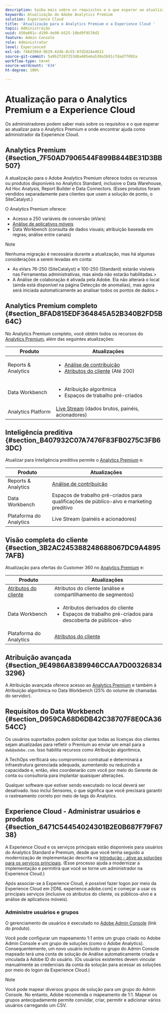 ```yaml
---
description: Saiba mais sobre os requisitos e o que esperar ao atualizar para o Analytics Premium.
keywords: Atualização do Adobe Analytics Premium
solution: Experience Cloud
title: 'Atualização para o Analytics Premium e a Experience Cloud '
topic: Administração
uuid: 450a601c-d199-4e90-b525-19bd9f9576d2
feature: Admin Console
role: Administrator
level: Experienced
exl-id: 746d396d-9629-42db-8c55-07d2d24e4611
source-git-commit: 5a9b2f287253d8a405e6a530a3b91cfdad7f092a
workflow-type: tm+mt
source-wordcount: '634'
ht-degree: 100%

---
```


# Atualização para o Analytics Premium e a Experience Cloud

Os administradores podem saber mais sobre os requisitos e o que esperar ao atualizar para o Analytics Premium e onde encontrar ajuda como administrador da Experience Cloud.

## Analytics Premium {#section_7F50AD7906544F899B844BE31D3BB507}

A atualização para o Adobe Analytics Premium oferece todos os recursos ou produtos disponíveis no Analytics Standard, inclusive o Data Warehouse, Ad Hoc Analysis, Report Builder e Data Connectors. (Esses produtos foram vendidos separadamente para clientes que usam a solução de ponto, o SiteCatalyst.)

O Analytics Premium oferece:

* Acesso a 250 variáveis de conversão (eVars)
* [Análise de aplicativos móveis](https://docs.adobe.com/content/help/pt-BR/mobile-services/using/home.html)
* Data Workbench (consulta de dados visuais; atribuição baseada em regras; análise entre canais)

>[!NOTE]
>
>Nenhuma migração é necessária durante a atualização, mas há algumas considerações a serem levadas em conta:
>
>* As eVars 76-250 (SiteCatalyst) e 100-250 (Standard) estarão visíveis nas Ferramentas administrativas, mas ainda não estarão habilitadas.>
>* A Análise de colaboração é ativada pela Adobe. Ela não alterará o local (ainda está disponível na página Detecção de anomalias), mas agora será iniciada automaticamente ao analisar todos os pontos de dados.>


## Analytics Premium completo {#section_BFAD815EDF364845A52B340B2FD5B64C}

No Analytics Premium completo, você obtém todos os recursos do [Analytics Premium](../admin-getting-started/upgrade-to-analytics-premium.md#section_7F50AD7906544F899B844BE31D3BB507), além das seguintes atualizações:

| Produto | Atualizações |
|--- |--- |
| Reports &amp; Analytics | <ul><li>[Análise de contribuição](https://docs.adobe.com/content/help/pt-BR/analytics/analyze/analysis-workspace/virtual-analyst/contribution-analysis/ca-tokens.html)</li><li>[Atributos do cliente](../attributes/attributes.md#concept_ACFEE7C8B8E94875BA0825CDF4913AF1) (Até 200)</li></ul> |
| Data Workbench | <ul><li>Atribuição algorítmica</li><li>Espaços de trabalho pré-criados</li></ul> |
| Analytics Platform | [Live Stream](https://helpx.adobe.com/br/analytics/kb/getting-started-with-livestream-api.html) (dados brutos, painéis, acionadores) |

## Inteligência preditiva {#section_B407932C07A7476F83FB0275C3FB63DC}

Atualizar para Inteligência preditiva permite o [Analytics Premium](../admin-getting-started/upgrade-to-analytics-premium.md#section_7F50AD7906544F899B844BE31D3BB507) e:

| Produto | Atualizações |
|---|---|
| Reports &amp; Analytics | [Análise de contribuição](https://docs.adobe.com/content/help/en/analytics/analyze/analysis-workspace/virtual-analyst/contribution-analysis/ca-tokens.html) |
| Data Workbench | Espaços de trabalho pré-criados para qualificações de público-alvo e marketing preditivo |
| Plataforma do Analytics | Live Stream (painéis e acionadores) |

## Visão completa do cliente {#section_3B2AC245388248688067DC9A48957AFB}

Atualização para ofertas do Customer 360 no [Analytics Premium](../admin-getting-started/upgrade-to-analytics-premium.md#section_7F50AD7906544F899B844BE31D3BB507) e:

| Produto | Atualizações |
|--- |--- |
| [Atributos do cliente](../attributes/attributes.md) | Atributos do cliente (análise e compartilhamento de segmentos) |
| Data Workbench | <ul><li>Atributos derivados do cliente</li><li>Espaços de trabalho pré-criados para descoberta de públicos-alvo</li></ul> |
| Plataforma do Analytics | [Atributos do cliente](../attributes/attributes.md) |

## Atribuição avançada {#section_9E4986A8389946CCAA7D003268343296}

A Atribuição avançada oferece acesso ao [Analytics Premium](../admin-getting-started/upgrade-to-analytics-premium.md#section_7F50AD7906544F899B844BE31D3BB507) e também à Atribuição algorítmica no Data Workbench (25% do volume de chamadas do servidor).

## Requisitos do Data Workbench {#section_D959CA68D6DB42C38707F8E0CA3654CC}

Os usuários suportados podem solicitar que todas as licenças dos clientes sejam atualizadas para refletir o Premium ao enviar um email para a `dwb@adobe.com`. Isso habilita recursos como Atribuição algorítmica.

A TechOps verificará seu compromisso contratual e determinará a infraestrutura gerenciada adequada, aumentando ou reduzindo a capacidade e, então, eles coordenarão com você por meio do Gerente de conta ou consultoria para implantar quaisquer alterações.

Qualquer software que estiver sendo executado no local deverá ser desativado. Isso inclui Sensores, o que significa que você precisará garantir o rastreamento correto por meio de tags do Analytics.

## Experience Cloud - Administrar usuários e produtos {#section_6471C54454024301B2E0B687F79F6738}

A Experience Cloud e os serviços principais estão disponíveis para usuários do Analytics Standard e Premium, desde que você tenha seguido a modernização de implementação descrita na [Introdução - ative as soluções para os serviços principais](../core-services/core-services.md#concept_07ED1D5C64234E77976E6D572E78FB9C). (Esse processo ajuda a modernizar a implementação e permitirá que você se torne um administrador na Experience Cloud.)

Após associar-se à Experience Cloud, é possível fazer logon por meio da Experience Cloud em [!DNL experience.adobe.com] e começar a usar os principais serviços (inclusive os atributos do cliente, os públicos-alvo e a análise de aplicativos móveis).

### Administre usuários e grupos

O gerenciamento de usuários é executado no [Adobe Admin Console](https://helpx.adobe.com/br/enterprise/help/aedash.html) (link do produto).

Você pode configurar um mapeamento 1:1 entre um grupo criado no Adobe Admin Console e um grupo de soluções (como o Adobe Analytics). Consequentemente, um novo usuário incluído no grupo do Admin Console mapeado terá uma conta de solução de Análise automaticamente criada e vinculada à Adobe ID do usuário. (Os usuários existentes devem vincular manualmente as credenciais da conta da solução para acessar as soluções por meio do logon da Experience Cloud.)

>[!NOTE]
>
>Você pode mapear diversos grupos de solução para um grupo do Admin Console. No entanto, Adobe recomenda o mapeamento de 1:1. Mapear os grupos antecipadamente permite convidar, criar, permitir e adicionar vários usuários carregando um CSV.
